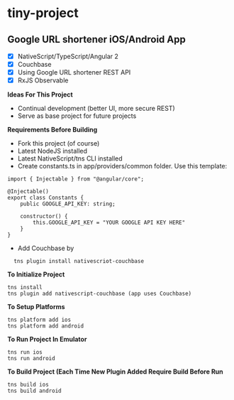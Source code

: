 # tiny-project

## Google URL shortener iOS/Android App
- [x] NativeScript/TypeScript/Angular 2
- [x] Couchbase
- [x] Using Google URL shortener REST API
- [x] RxJS Observable

**Ideas For This Project**
- Continual development (better UI, more secure REST)
- Serve as base project for future projects

**Requirements Before Building**
- Fork this project (of course)
- Latest NodeJS installed
- Latest NativeScript/tns CLI installed
- Create constants.ts in app/providers/common folder. Use this template:
```
import { Injectable } from "@angular/core";

@Injectable()
export class Constants {
	public GOOGLE_API_KEY: string;

	constructor() {
		this.GOOGLE_API_KEY = "YOUR GOOGLE API KEY HERE"
	}
}
```
- Add Couchbase by 
``` 
  tns plugin install nativescriot-couchbase
```

**To Initialize Project**
```
tns install
tns plugin add nativescript-couchbase (app uses Couchbase)
```

**To Setup Platforms**
```
tns platform add ios
tns platform add android
```

**To Run Project In Emulator**
```
tns run ios
tns run android
```

**To Build Project (Each Time New Plugin Added Require Build Before Run**
```
tns build ios
tns build android
```
